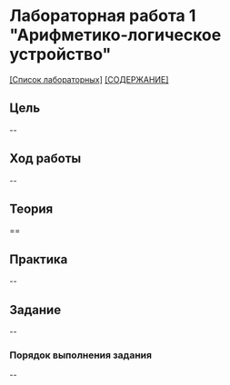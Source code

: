 # Лабораторная работа 1 "Арифметико-логическое устройство"

[\[Список лабораторных\]](../README.md) [\[СОДЕРЖАНИЕ\]](../../README.md)

## Цель

--

## Ход работы

--

## Теория

==

## Практика

--

## Задание

--

### Порядок выполнения задания

--